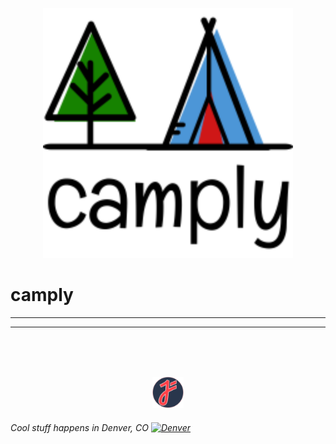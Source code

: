 <p align="center">
  <img src="docs/static/camply.png" width="400" height="400"  alt="tent">
</p>

# camply

___________
___________

<br/>
<br/>
<br/>

<p align="center">
<img src="docs/static/juftin.png" width="50" height="50"  alt="juftin logo">
</p>

###### Cool stuff happens in Denver, CO [<img src="https://upload.wikimedia.org/wikipedia/commons/thumb/6/61/Flag_of_Denver%2C_Colorado.svg/800px-Flag_of_Denver%2C_Colorado.svg.png" width="25" alt="Denver">](https://denver-devs.slack.com/)